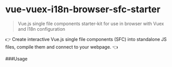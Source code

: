 # vue-vuex-i18n-browser-sfc-starter

> Vue.js single file components starter-kit for use in browser with Vuex and I18n configuration

:point_right: Create interactive Vue.js single file components (SFC) into standalone JS files, compile them and connect to your webpage. :point_left:

###Usage

